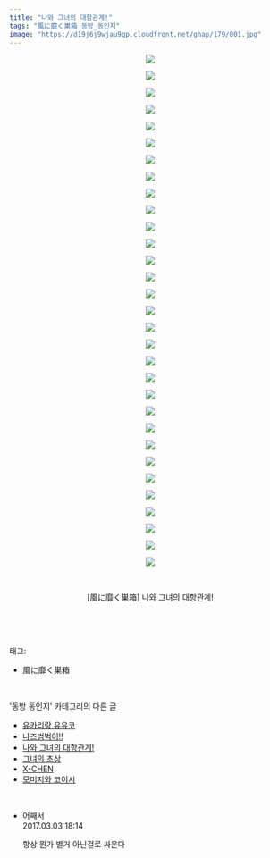 ```yaml
---
title: "나와 그녀의 대항관계!"
tags: "風に靡く巣箱 동방_동인지"
image: "https://d19j6j9wjau9qp.cloudfront.net/ghap/179/001.jpg"
---
```

<div class="article">
<p style="text-align: center; clear: none; float: none;"><img src="{{ site.imgserver8 }}/ghap/179/001.jpg"/></p>
<p style="text-align: center; clear: none; float: none;"><img src="{{ site.imgserver8 }}/ghap/179/002.jpg"/></p>
<p style="text-align: center; clear: none; float: none;"><img src="{{ site.imgserver8 }}/ghap/179/003.jpg"/></p>
<p style="text-align: center; clear: none; float: none;"><img src="{{ site.imgserver8 }}/ghap/179/004.jpg"/></p>
<p style="text-align: center; clear: none; float: none;"><img src="{{ site.imgserver8 }}/ghap/179/005.jpg"/></p>
<p style="text-align: center; clear: none; float: none;"><img src="{{ site.imgserver8 }}/ghap/179/006.jpg"/></p>
<p style="text-align: center; clear: none; float: none;"><img src="{{ site.imgserver8 }}/ghap/179/007.jpg"/></p>
<p style="text-align: center; clear: none; float: none;"><img src="{{ site.imgserver8 }}/ghap/179/008.jpg"/></p>
<p style="text-align: center; clear: none; float: none;"><img src="{{ site.imgserver8 }}/ghap/179/009.jpg"/></p>
<p style="text-align: center; clear: none; float: none;"><img src="{{ site.imgserver8 }}/ghap/179/010.jpg"/></p>
<p style="text-align: center; clear: none; float: none;"><img src="{{ site.imgserver8 }}/ghap/179/011.jpg"/></p>
<p style="text-align: center; clear: none; float: none;"><img src="{{ site.imgserver8 }}/ghap/179/012.jpg"/></p>
<p style="text-align: center; clear: none; float: none;"><img src="{{ site.imgserver8 }}/ghap/179/013.jpg"/></p>
<p style="text-align: center; clear: none; float: none;"><img src="{{ site.imgserver8 }}/ghap/179/014.jpg"/></p>
<p style="text-align: center; clear: none; float: none;"><img src="{{ site.imgserver8 }}/ghap/179/015.jpg"/></p>
<p style="text-align: center; clear: none; float: none;"><img src="{{ site.imgserver8 }}/ghap/179/016.jpg"/></p>
<p style="text-align: center; clear: none; float: none;"><img src="{{ site.imgserver8 }}/ghap/179/017.jpg"/></p>
<p style="text-align: center; clear: none; float: none;"><img src="{{ site.imgserver8 }}/ghap/179/018.jpg"/></p>
<p style="text-align: center; clear: none; float: none;"><img src="{{ site.imgserver8 }}/ghap/179/019.jpg"/></p>
<p style="text-align: center; clear: none; float: none;"><img src="{{ site.imgserver8 }}/ghap/179/020.jpg"/></p>
<p style="text-align: center; clear: none; float: none;"><img src="{{ site.imgserver8 }}/ghap/179/021.jpg"/></p>
<p style="text-align: center; clear: none; float: none;"><img src="{{ site.imgserver8 }}/ghap/179/022.jpg"/></p>
<p style="text-align: center; clear: none; float: none;"><img src="{{ site.imgserver8 }}/ghap/179/023.jpg"/></p>
<p style="text-align: center; clear: none; float: none;"><img src="{{ site.imgserver8 }}/ghap/179/024.jpg"/></p>
<p style="text-align: center; clear: none; float: none;"><img src="{{ site.imgserver8 }}/ghap/179/025.jpg"/></p>
<p style="text-align: center; clear: none; float: none;"><img src="{{ site.imgserver8 }}/ghap/179/026.jpg"/></p>
<p style="text-align: center; clear: none; float: none;"><img src="{{ site.imgserver8 }}/ghap/179/027.jpg"/></p>
<p style="text-align: center; clear: none; float: none;"><img src="{{ site.imgserver8 }}/ghap/179/028.jpg"/></p>
<p style="text-align: center; clear: none; float: none;"><img src="{{ site.imgserver8 }}/ghap/179/029.jpg"/></p>
<p style="text-align: center; clear: none; float: none;"><img src="{{ site.imgserver8 }}/ghap/179/030.jpg"/></p>
<p style="text-align: center; clear: none; float: none;"><img src="{{ site.imgserver8 }}/ghap/179/031.jpg"/></p>
<p style="text-align: center; clear: none; float: none;"><br/></p>
<p style="text-align: center; clear: none; float: none;">[風に靡く巣箱] 나와 그녀의 대항관계!</p>
<p><br/></p>
</div><br/>
<div class="tagTrail">
<p>태그: </p>
<ul>
<li>風に靡く巣箱</li>
</ul>
</div><br/>
<div class="another">
<p>'동방 동인지' 카테고리의 다른 글</p>
<ul>
<li><a href="/ghap_181">유카리랑 유유코</a></li>
<li><a href="/ghap_180">나즈범벅이!!</a></li>
<li><a href="/ghap_179">나와 그녀의 대항관계!</a></li>
<li><a href="/ghap_178">그녀의 초상</a></li>
<li><a href="/ghap_177">X-CHEN</a></li>
<li><a href="/ghap_176">모미지와 코이시</a></li>
</ul>
</div><br/>
<div class="cb_module cb_fluid">
<div class="cb_wrt cb_profile">
<div class="comment">
<ul>
<li class="cb_thumb_off" id="comment14930487">
<div class="cb_comment_area">
<div class="cb_info_area">
<div class="cb_section">
<span class="cb_nick_name">어째서</span>
</div>
<div class="cb_section">
<span class="cb_date">2017.03.03 18:14 </span>
</div>
</div>
<div class="cb_dsc_comment">
<p class="cb_dsc">
											항상 뭔가 별거 아닌걸로 싸운다
										</p>
</div>
</div></li>
</ul>
</div>
</div><!-- commentList close -->
</div><br/>
